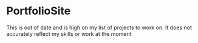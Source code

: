 # PortfolioSite

This is out of date and is high on my list of projects to work on.
It does not accurately reflect my skills or work at the moment
